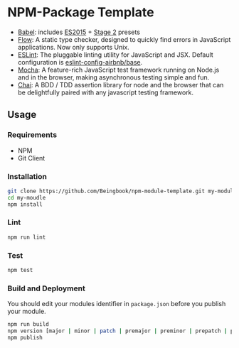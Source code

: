 # NPM-Package Template

* [Babel](http://babeljs.io/): includes [ES2015](http://babeljs.io/docs/plugins/preset-es2015/) + [Stage 2](http://babeljs.io/docs/plugins/preset-stage-2/) presets
* [Flow](http://flowtype.org/): A static type checker, designed to quickly find errors in JavaScript applications. Now only supports Unix.
* [ESLint](http://eslint.org/): The pluggable linting utility for JavaScript and JSX. Default configuration is [eslint-config-airbnb/base](https://www.npmjs.com/package/eslint-config-airbnb#eslint-config-airbnbbase).
* [Mocha](http://mochajs.org/): A feature-rich JavaScript test framework running on Node.js and in the browser, making asynchronous testing simple and fun.
* [Chai](http://chaijs.com/): A BDD / TDD assertion library for node and the browser that can be delightfully paired with any javascript testing framework.

## Usage

### Requirements
* NPM
* Git Client

### Installation

```sh
git clone https://github.com/Beingbook/npm-module-template.git my-module
cd my-moudle
npm install
```

### Lint

```sh
npm run lint
```

### Test

```sh
npm test
```

### Build and Deployment

You should edit your modules identifier in `package.json` before you publish your module.

```sh
npm run build
npm version [major | minor | patch | premajor | preminor | prepatch | prerelease | from-git]
npm publish
```
